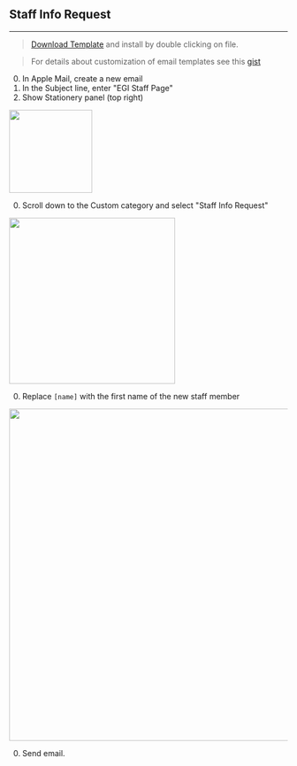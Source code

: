 ## Staff Info Request
---

> <a href="_tools/email/Staff Info Request.mailstationery.zip?_" download="Staff Info Request.mailstationery.zip">Download Template</a> and install by double clicking on file.

> For details about customization of email templates see this [gist](https://gist.github.com/spencerlarry/0dc35affbd93ab87ba895d1b60ea3b36)

0. In Apple Mail, create a new email
0. In the Subject line, enter "EGI Staff Page"
0. Show Stationery panel (top right)

  <img src="http://i.stack.imgur.com/aBAKD.png" width="150">

0. Scroll down to the Custom category and select "Staff Info Request"

  <img src="http://i.stack.imgur.com/ntH4q.png" width="300">

0. Replace `[name]` with the first name of the new staff member

  <img src="http://i.stack.imgur.com/vJzXm.png" width="600">

0. Send email.
